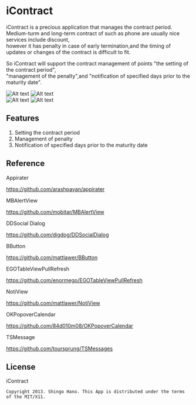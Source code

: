 iContract
======================

iContract is a precious application that manages the contract period.   
Medium-turm and long-term contract of such as phone are usually nice services include discount,  
however it has penalty in case of early termination,and the timing of updates or changes of the contract is difficult to fit.     

So iContract will support the contract management of points "the setting of the contract period",  
"management of the penalty",and "notification of specified days prior to the maturity date".    


![Alt text](http://priolo.wktk.so/images/icontract01.png) 
![Alt text](http://priolo.wktk.so/images/icontract02.png)  
![Alt text](http://priolo.wktk.so/images/icontract03.png) 
![Alt text](http://priolo.wktk.so/images/icontract04.png)


Features
------

1. Setting the contract period
2. Management of penalty
3. Notification of specified days prior to the maturity date


Reference
------
Appirater


<https://github.com/arashpayan/appirater>


MBAlertView


<https://github.com/mobitar/MBAlertView>


DDSocial Dialog


<https://github.com/digdog/DDSocialDialog>


BButton


<https://github.com/mattlawer/BButton>


EGOTableViewPullRefresh


<https://github.com/enormego/EGOTableViewPullRefresh>


NotiView


<https://github.com/mattlawer/NotiView>


OKPopoverCalendar


<https://github.com/84d010m08/OKPopoverCalendar>


TSMessage


<https://github.com/toursprung/TSMessages>



License
------

iContract


`Copyright 2013. Shingo Hano. This App is distributed under the terms of the MIT/X11.`  
